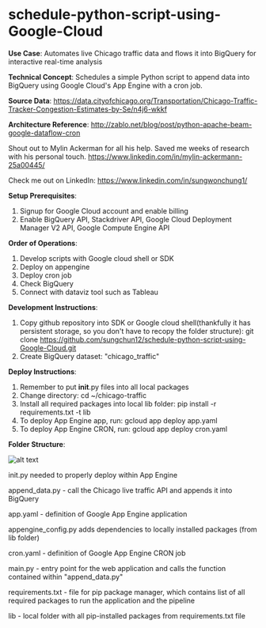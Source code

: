 # schedule-python-script-using-Google-Cloud
**Use Case**: Automates live Chicago traffic data and flows it into BigQuery for interactive real-time analysis

**Technical Concept**: Schedules a simple Python script to append data into BigQuery using Google Cloud's App Engine with a cron job.

**Source Data**: https://data.cityofchicago.org/Transportation/Chicago-Traffic-Tracker-Congestion-Estimates-by-Se/n4j6-wkkf

**Architecture Reference**: http://zablo.net/blog/post/python-apache-beam-google-dataflow-cron

Shout out to Mylin Ackerman for all his help. Saved me weeks of research with his personal touch.
https://www.linkedin.com/in/mylin-ackermann-25a00445/

Check me out on LinkedIn: https://www.linkedin.com/in/sungwonchung1/

**Setup Prerequisites**:
1. Signup for Google Cloud account and enable billing
2. Enable BigQuery API, Stackdriver API, Google Cloud Deployment Manager V2 API, Google Compute Engine API

**Order of Operations**:
1. Develop scripts with Google cloud shell or SDK
2. Deploy on appengine
3. Deploy cron job
4. Check BigQuery
5. Connect with dataviz tool such as Tableau

**Development Instructions**:
1. Copy github repository into SDK or Google cloud shell(thankfully it has persistent storage, so you don't have to recopy the folder structure): git clone https://github.com/sungchun12/schedule-python-script-using-Google-Cloud.git
2. Create BigQuery dataset: "chicago_traffic"

**Deploy Instructions**:
1. Remember to put __init__.py files into all local packages
2. Change directory: cd ~/chicago-traffic
3. Install all required packages into local lib folder: pip install -r requirements.txt -t lib
4. To deploy App Engine app, run: gcloud app deploy app.yaml
5. To deploy App Engine CRON, run: gcloud app deploy cron.yaml

**Folder Structure**:

![alt text](https://storage.googleapis.com/demos-sung.appspot.com/Folder%20Structure.PNG "Using Google Cloud Shell")

init.py needed to properly deploy within App Engine

append_data.py - call the Chicago live traffic API and appends it into BigQuery

app.yaml - definition of Google App Engine application

appengine_config.py adds dependencies to locally installed packages (from lib folder)

cron.yaml - definition of Google App Engine CRON job

main.py - entry point for the web application and calls the function contained within "append_data.py"

requirements.txt - file for pip package manager, which contains list of all required packages to run the application and the pipeline

lib - local folder with all pip-installed packages from requirements.txt file
